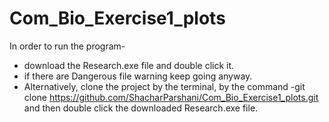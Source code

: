 # Com_Bio_Exercise1_plots
In order to run the program-
* download the Research.exe file and double click it.
* if there are Dangerous file warning keep going anyway.
* Alternatively, clone the project by the terminal, by the command -git clone https://github.com/ShacharParshani/Com_Bio_Exercise1_plots.git
and then double click the downloaded Research.exe file.
